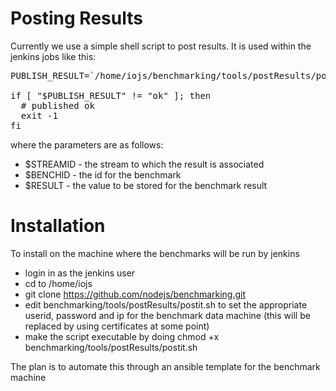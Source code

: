 # Posting Results

Currently we use a simple shell script to post results. It
is used within the jenkins jobs like this:

<PRE>
PUBLISH_RESULT=`/home/iojs/benchmarking/tools/postResults/postit.sh $STREAMID $BENCHID $RESULT`

if [ "$PUBLISH_RESULT" != "ok" ]; then
  # published ok
  exit -1
fi
</PRE>

where the parameters are as follows:

* $STREAMID   - the stream to which the result is associated
* $BENCHID    - the id for the benchmark
* $RESULT     - the value to be stored for the benchmark result


# Installation

To install on the machine where the benchmarks will be run by jenkins

* login in as the jenkins user 
* cd to /home/iojs
* git clone https://github.com/nodejs/benchmarking.git
* edit benchmarking/tools/postResults/postit.sh to set the appropriate 
  userid, password and ip for the benchmark data machine (this 
  will be replaced by using certificates at some point)
* make the script executable by doing
    chmod +x benchmarking/tools/postResults/postit.sh

The plan is to automate this through an ansible template for the
benchmark machine 
